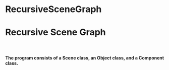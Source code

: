 # RecursiveSceneGraph
<h1>Recursive Scene Graph</h1><br>
<h4>
The program consists of a Scene class, an Object class, and a Component class. <br>
</h4>
